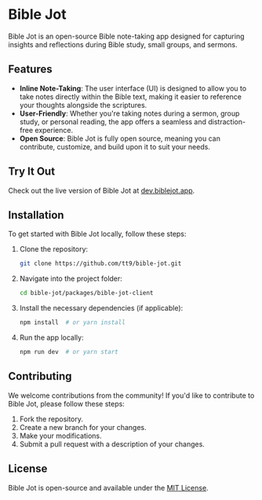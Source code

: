# Bible Jot

Bible Jot is an open-source Bible note-taking app designed for capturing insights and reflections during Bible study, small groups, and sermons.

## Features

- **Inline Note-Taking**: The user interface (UI) is designed to allow you to take notes directly within the Bible text, making it easier to reference your thoughts alongside the scriptures.
- **User-Friendly**: Whether you're taking notes during a sermon, group study, or personal reading, the app offers a seamless and distraction-free experience.
- **Open Source**: Bible Jot is fully open source, meaning you can contribute, customize, and build upon it to suit your needs.

## Try It Out

Check out the live version of Bible Jot at [dev.biblejot.app](https://dev.biblejot.app).

## Installation

To get started with Bible Jot locally, follow these steps:

1. Clone the repository:

   ```bash
   git clone https://github.com/tt9/bible-jot.git
   ```

2. Navigate into the project folder:

   ```bash
   cd bible-jot/packages/bible-jot-client
   ```

3. Install the necessary dependencies (if applicable):

   ```bash
   npm install  # or yarn install
   ```

4. Run the app locally:
   ```bash
   npm run dev  # or yarn start
   ```

## Contributing

We welcome contributions from the community! If you'd like to contribute to Bible Jot, please follow these steps:

1. Fork the repository.
2. Create a new branch for your changes.
3. Make your modifications.
4. Submit a pull request with a description of your changes.

## License

Bible Jot is open-source and available under the [MIT License](https://mit-license.org/).
